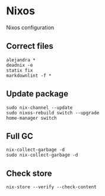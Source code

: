 # Nixos

Nixos configuration

## Correct files

```shell
alejandra *
deadnix -e
statix fix
markdownlint -f *
```

## Update package

```shell
sudo nix-channel --update
sudo nixos-rebuild switch --upgrade
home-manager switch
```

## Full GC

```shell
nix-collect-garbage -d
sudo nix-collect-garbage -d
```

## Check store

```shell
nix-store --verify --check-content
```
